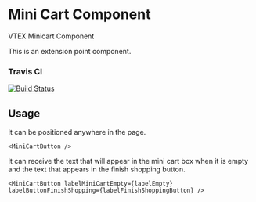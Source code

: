 # Mini Cart Component
VTEX Minicart Component 

This is an extension point component.

### Travis CI 

[![Build Status](https://travis-ci.org/vtex-apps/menu.svg?branch=master)](https://travis-ci.org/vtex-apps/menu)

## Usage

It can be positioned anywhere in the page. 

```<MiniCartButton />```

It can receive the text that will appear in the mini cart box when it is empty and the text that appears in the finish shopping button.

```<MiniCartButton labelMiniCartEmpty={labelEmpty} labelButtonFinishShopping={labelFinishShoppingButton} />```
